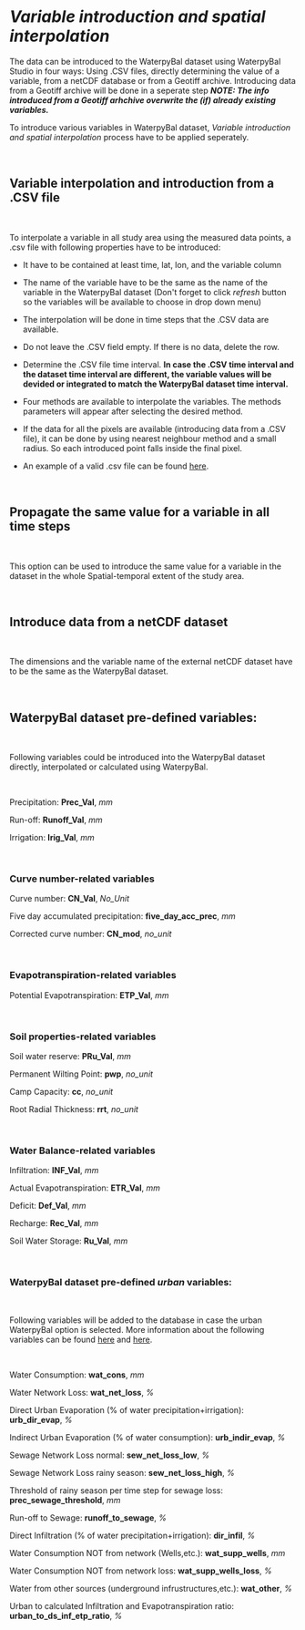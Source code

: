 # ***Variable introduction and spatial interpolation***

The data can be introduced to the WaterpyBal dataset using WaterpyBal Studio in four ways: Using .CSV files, directly determining the value of a variable, from a netCDF database or from a Geotiff archive. Introducing data from a Geotiff archive will be done in a seperate step ***NOTE: The info introduced from a Geotiff arhchive overwrite the (if) already existing variables.***

To introduce various variables in WaterpyBal dataset, *Variable introduction and spatial interpolation* process have to be applied seperately. 

&nbsp;

## Variable interpolation and introduction from a .CSV file

&nbsp;


To interpolate a variable in all study area using the measured data points, a .csv file with following properties have to be introduced:

- It have to be contained at least time, lat, lon, and the variable column
- The name of the variable have to be the same as the name of the variable in the WaterpyBal dataset (Don't forget to click *refresh* button so the variables will be available to choose in drop down menu)
- The interpolation will be done in time steps that the .CSV data are available.
- Do not leave the .CSV field empty. If there is no data, delete the row.
- Determine the .CSV file time interval. **In case the .CSV time interval and the dataset time interval are different, the variable values will be devided or integrated to match the WaterpyBal dataset time interval.**
- Four methods are available to interpolate the variables. The methods parameters will appear after selecting the desired method.
- If the data for all the pixels are available (introducing data from a .CSV file), it can be done by using nearest neighbour method and a small radius. So each introduced point falls inside the final pixel.

- An example of a valid .csv file can be found [here](https://github.com/IDAEA-EVS).

&nbsp;

## Propagate the same value for a variable in all time steps

&nbsp;

This option can be used to introduce the same value for a variable in the dataset in the whole Spatial-temporal extent of the study area.

&nbsp;

## Introduce data from a netCDF dataset

&nbsp;

The dimensions and the variable name of the external netCDF dataset have to be the same as the WaterpyBal dataset.

&nbsp;

## **WaterpyBal dataset pre-defined variables:**

&nbsp;

Following variables could be introduced into the WaterpyBal dataset directly, interpolated or calculated using WaterpyBal.

&nbsp;

Precipitation: **Prec_Val**, *mm*

Run-off: **Runoff_Val**, *mm*

Irrigation: **Irig_Val**, *mm*

&nbsp;

### **Curve number-related variables**

Curve number: **CN_Val**, *No_Unit*

Five day accumulated precipitation: **five_day_acc_prec**, *mm*

Corrected curve number: **CN_mod**, *no_unit*

&nbsp;

### **Evapotranspiration-related variables**

Potential Evapotranspiration: **ETP_Val**, *mm*


&nbsp;

### **Soil properties-related variables**

Soil water reserve: **PRu_Val**, *mm*

Permanent Wilting Point: **pwp**, *no_unit*

Camp Capacity: **cc**, *no_unit*

Root Radial Thickness: **rrt**, *no_unit*

&nbsp;

### **Water Balance-related variables**

Infiltration: **INF_Val**, *mm*

Actual Evapotranspiration: **ETR_Val**, *mm*

Deficit: **Def_Val**, *mm*

Recharge: **Rec_Val**, *mm*

Soil Water Storage: **Ru_Val**, *mm*

&nbsp;


### **WaterpyBal dataset pre-defined *urban* variables:**

&nbsp;

Following variables will be added to the database in case the urban WaterpyBal option is selected. More information about the following variables can be found [here]() and [here]().

&nbsp;

Water Consumption: **wat_cons**, *mm*

Water Network Loss: **wat_net_loss**, *%*

Direct Urban Evaporation (% of water precipitation+irrigation): **urb_dir_evap**, *%*

Indirect Urban Evaporation (% of water consumption): **urb_indir_evap**, *%*

Sewage Network Loss normal: **sew_net_loss_low**, *%*

Sewage Network Loss rainy season: **sew_net_loss_high**, *%*

Threshold of rainy season per time step for sewage loss: **prec_sewage_threshold**, *mm*

Run-off to Sewage: **runoff_to_sewage**, *%*

Direct Infiltration (% of water precipitation+irrigation): **dir_infil**, *%*

Water Consumption NOT from network (Wells,etc.): **wat_supp_wells**, *mm*

Water Consumption NOT from network loss: **wat_supp_wells_loss**, *%*

Water from other sources (underground infrustructures,etc.): **wat_other**, *%*

Urban to calculated Infiltration and Evapotranspiration ratio: **urban_to_ds_inf_etp_ratio**, *%*

